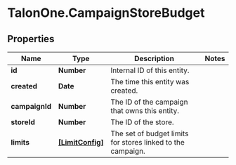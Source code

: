 # TalonOne.CampaignStoreBudget

## Properties

Name | Type | Description | Notes
------------ | ------------- | ------------- | -------------
**id** | **Number** | Internal ID of this entity. | 
**created** | **Date** | The time this entity was created. | 
**campaignId** | **Number** | The ID of the campaign that owns this entity. | 
**storeId** | **Number** | The ID of the store. | 
**limits** | [**[LimitConfig]**](LimitConfig.md) | The set of budget limits for stores linked to the campaign. | 


